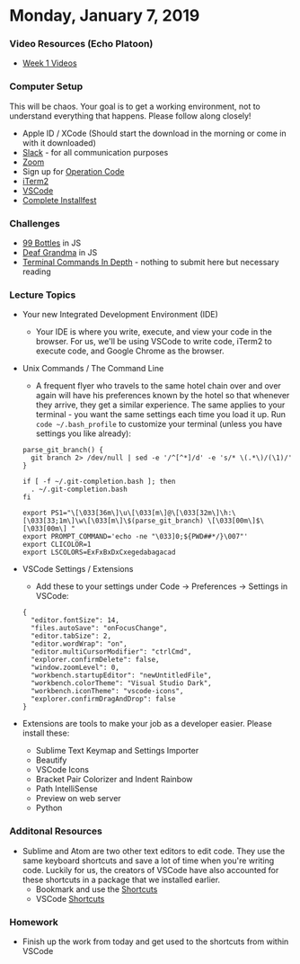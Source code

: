 Monday, January 7, 2019
====================
### Video Resources (Echo Platoon)
- [Week 1 Videos](https://www.youtube.com/watch?v=MXfqHyQHmfo&list=PLu0CiQ7bzwESorYiOmwUJEdqs4YJfyMNh)

### Computer Setup
This will be chaos. Your goal is to get a working environment, not to understand everything that happens. Please follow along closely!
* Apple ID / XCode (Should start the download in the morning or come in with it downloaded)
* [Slack](https://slack.com/downloads/osx) - for all communication purposes
* [Zoom](https://zoom.us/download)
* Sign up for [Operation Code](https://operationcode.org/join)
* [iTerm2](http://www.iterm2.com/)
* [VSCode](https://code.visualstudio.com/download)
* [Complete Installfest](https://gist.github.com/JYoung217/5a4bfdfecac5aa864075cfa68250bf5c)

### Challenges
* [99 Bottles](https://github.com/hotelplatoon/99-Bottles) in JS
* [Deaf Grandma](https://github.com/hotelplatoon/Deaf-Grandma) in JS
* [Terminal Commands In Depth](https://github.com/hotelplatoon/Command-Line) - nothing to submit here but necessary reading

### Lecture Topics
* Your new Integrated Development Environment (IDE)
  * Your IDE is where you write, execute, and view your code in the browser. For us, we'll be using VSCode to write code, iTerm2 to execute code, and Google Chrome as the browser.
* Unix Commands / The Command Line
  * A frequent flyer who travels to the same hotel chain over and over again will have his preferences known by the hotel so that whenever they arrive, they get a similar experience. The same applies to your terminal - you want the same settings each time you load it up. Run `code ~/.bash_profile` to customize your terminal (unless you have settings you like already):
  ```
  parse_git_branch() {
    git branch 2> /dev/null | sed -e '/^[^*]/d' -e 's/* \(.*\)/(\1)/'
  }

  if [ -f ~/.git-completion.bash ]; then
    . ~/.git-completion.bash
  fi

  export PS1="\[\033[36m\]\u\[\033[m\]@\[\033[32m\]\h:\[\033[33;1m\]\w\[\033[m\]\$(parse_git_branch) \[\033[00m\]$\[\033[00m\] "
  export PROMPT_COMMAND='echo -ne "\033]0;${PWD##*/}\007"'
  export CLICOLOR=1
  export LSCOLORS=ExFxBxDxCxegedabagacad
  ```

* VSCode Settings / Extensions
  * Add these to your settings under Code -> Preferences -> Settings in VSCode:
  ```
  {
    "editor.fontSize": 14,
    "files.autoSave": "onFocusChange",
    "editor.tabSize": 2,
    "editor.wordWrap": "on",
    "editor.multiCursorModifier": "ctrlCmd",
    "explorer.confirmDelete": false,
    "window.zoomLevel": 0,
    "workbench.startupEditor": "newUntitledFile",
    "workbench.colorTheme": "Visual Studio Dark",
    "workbench.iconTheme": "vscode-icons",
    "explorer.confirmDragAndDrop": false
  }
  ```
* Extensions are tools to make your job as a developer easier. Please install these:
  * Sublime Text Keymap and Settings Importer
  * Beautify
  * VSCode Icons
  * Bracket Pair Colorizer and Indent Rainbow
  * Path IntelliSense
  * Preview on web server
  * Python


### Additonal Resources
* Sublime and Atom are two other text editors to edit code. They use the same keyboard shortcuts and save a lot of time when you're writing code. Luckily for us, the creators of VSCode have also accounted for these shortcuts in a package that we installed earlier.
  * Bookmark and use the [Shortcuts](http://docs.sublimetext.info/en/latest/reference/keyboard_shortcuts_osx.html)
  * VSCode [Shortcuts](https://code.visualstudio.com/shortcuts/keyboard-shortcuts-macos.pdf)

### Homework
* Finish up the work from today and get used to the shortcuts from within VSCode
